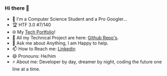  ### Hi there 👋

- 🔭 I'm a Computer Science Student and a Pro Googler...
- 🏆 HTF 3.0 #7/140
- 🌐 My [Tech Portfolio](https://www.imabhisht.com)!
- 🌱 All my Technical Project are here: [Github Repo's](https://github.com/ShubhamPatel2305?tab=repositories).
- 💬 Ask me about Anything, I am Happy to help.
- 📫 How to Reach me: [Linkedin](https://www.linkedin.com/in/shubham-patel-0422b0247/)
- 😄 Pronouns: He/him
- ⚡ About me: Developer by day, dreamer by night, coding the future one line at a time.

